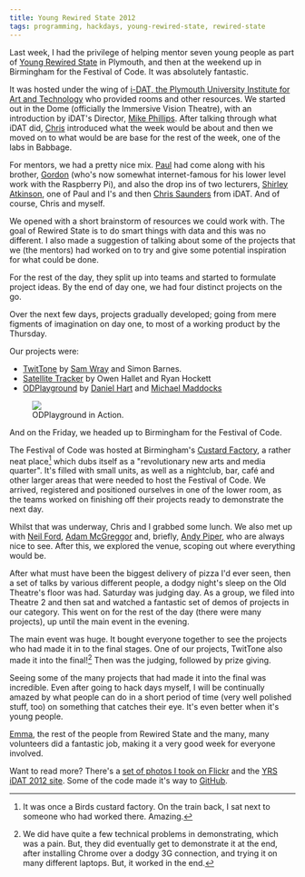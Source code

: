 ```yaml
---
title: Young Rewired State 2012
tags: programming, hackdays, young-rewired-state, rewired-state
---
```


Last week, I had the privilege of helping mentor seven young people as part of
[Young Rewired State](http://youngrewiredstate.org/) in Plymouth, and then at 
the weekend up in Birmingham for the Festival of Code.
It was absolutely fantastic.

It was hosted under the wing of
[i-DAT, the Plymouth University Institute for Art and Technology](http://www.i-dat.org) 
who provided rooms and other resources. We started out in the
Dome (officially the Immersive Vision Theatre), with an introduction by iDAT's
Director, [Mike Phillips](http://www.i-dat.org/mike-phillips/). 
After talking through what iDAT did, [Chris](http://thisisthechris.co.uk) introduced 
what the week would be about and then we moved on to what would be are base for the 
rest of the week, one of the labs in Babbage.

For mentors, we had a pretty nice mix. [Paul](http://phalt.tumblr.com) had come 
along with his brother, [Gordon](http://projects.drogon.net) (who's now somewhat 
internet-famous for his lower level work with the Raspberry Pi), and also the 
drop ins of two lecturers, 
[Shirley Atkinson](http://www.plymouth.ac.uk/pages/dynamic.asp?page=staffdetails&id=s1atkinson), 
one of Paul and I's and then [Chris Saunders](http://www.i-dat.org/chris-saunders/) 
from iDAT. And of course, Chris and myself.

We opened with a short brainstorm of resources we could work with. The goal of
Rewired State is to do smart things with data and this was no different. I also
made a suggestion of talking about some of the projects that we (the mentors) had
worked on to try and give some potential inspiration for what could be done.

For the rest of the day, they split up into teams and started to
formulate project ideas. By the end of day one, we had four distinct projects
on the go.

Over the next few days, projects gradually developed; going from mere figments
of imagination on day one, to most of a working product by the Thursday.

Our projects were:

* [TwitTone](http://twit.tone.brkbrkbrk.com) by [Sam Wray](http://brkbrkbrk.com/) and Simon Barnes.
* [Satellite Tracker](http://yrsidat.wordpress.com/2012/08/08/satellite-tracker/) by Owen Hallet and Ryan Hockett
* [ODPlayground](https://github.com/KingDingDan/space) by [Daniel Hart](http://www.danielhart.in) and [Michael Maddocks](https://twitter.com/jynxsp0ck)

<figure>
  <img src="/resources/images/yrs2012-odplayground.png">
  <figcaption>ODPlayground in Action.</figcaption>
</figure>

And on the Friday, we headed up to Birmingham for the Festival of Code.

The Festival of Code was hosted at Birmingham's 
[Custard Factory](http://www.custardfactory.co.uk), a rather neat place[^1] which dubs
itself as a "revolutionary new arts and media quarter". It's filled with small
units, as well as a nightclub, bar, café and other larger areas that were
needed to host the Festival of Code. We arrived, registered and positioned
ourselves in one of the lower room, as the teams worked on finishing off their
projects ready to demonstrate the next day.

Whilst that was underway, Chris and I grabbed some lunch. We also met up with
[Neil Ford](http://neilcford.co.uk), [Adam McGreggor](http://blog.amyl.org.uk) and, 
briefly, [Andy Piper](http://andypiper.co.uk), who are always nice to see. After this, 
we explored the venue, scoping out where everything would be.

After what must have been the biggest delivery of pizza I'd ever seen, then
a set of talks by various different people, a dodgy night's sleep on the Old 
Theatre's floor was had. Saturday was judging day. As a group, we filed into 
Theatre 2 and then sat and watched a fantastic set of demos of projects in our 
category. This went on for the rest of the day (there were many projects), up
until the main event in the evening.

The main event was huge. It bought everyone together to see the projects who
had made it in to the final stages. One of our projects, TwitTone also made it 
into the final![^2] Then was the judging, followed by prize giving. 

Seeing some of the many projects that had made it into the final was
incredible. Even after going to hack days myself, I will be continually amazed
by what people can do in a short period of time (very well polished stuff, too)
on something that catches their eye. It's even better when it's young people.

[Emma](http://mulqueeny.wordpress.com), the rest of the people from Rewired State 
and the many, many volunteers did a fantastic job, making it a very good week for
everyone involved.

Want to read more? There's a 
[set of photos I took on Flickr](http://www.flickr.com/photos/nickcharlton/sets/72157631761238662/)
and the [YRS iDAT 2012 site](http://yrsidat.wordpress.com). Some of the code
made it's way to [GitHub](https://github.com/yrsIDAT).

[^1]: It was once a Birds custard factory. On the train back, I sat next to
someone who had worked there. Amazing.
[^2]: We did have quite a few technical problems in demonstrating, which was
a pain. But, they did eventually get to demonstrate it at the end, after
installing Chrome over a dodgy 3G connection, and trying it on many different
laptops. But, it worked in the end.

